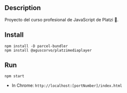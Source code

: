 ## Description

Proyecto del curso profesional de JavaScript de Platzi 💚.

## Install

```npm
npm install -D parcel-bundler
npm install @aguscorvo/platzimediaplayer
```

## Run

```bash
npm start
```

- In Chrome:
  `http://localhost:[portNumber]/index.html`
